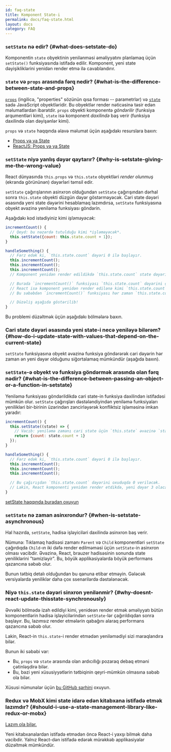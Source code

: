 ```yaml
---
id: faq-state
title: Komponent State-i
permalink: docs/faq-state.html
layout: docs
category: FAQ
---
```


### `setState` nə edir? {#what-does-setstate-do}

Komponentin `state` obyektinin yenilənməsi əməliyyatını planlamaq üçün `setState()` funksiyasında istifadə edilir. Komponent, yeni state dəyişikliklərini yenidən render etmə ilə cavablandırır.

### `state` və `props` arasında fərq nedir? {#what-is-the-difference-between-state-and-props}

[`props`](/docs/components-and-props.html) (ingilicə, "properties" sözünün qısa forması -- parametrlər) və [`state`](/docs/state-and-lifecycle.html) sadə JavaScript obyektləridir. Bu obyektlər render nəticəsinə təsir edən məlumatlardan ibarətdir. `props` obyekti komponentə *göndərilir* (funksiya arqumentləri kimi), `state` isə komponent *daxilində* baş verir (funksiya daxilində olan dəyişənlər kimi).

`props` və `state` haqqında əlavə məlumat üçün aşağıdakı resurslara baxın:

* [Props və ya State](https://github.com/uberVU/react-guide/blob/master/props-vs-state.md)
* [ReactJS: Props və ya State](https://lucybain.com/blog/2016/react-state-vs-pros/)

### `setState` niyə yanlış dəyər qaytarır? {#why-is-setstate-giving-me-the-wrong-value}

React dünyasında `this.props` və `this.state` obyektləri *render olunmuş* (ekranda görününən) dəyərləri təmsil edir.

`setState` çağırışlarının asinxron olduğundan `setState` çağırışından dərhal sonra `this.state` obyekti düzgün dəyər göstərməyəcək. Cari state dəyəri əsasında yeni state dəyərini hesablamaq lazımdırsa, `setState` funksiyasına obyekt əvəzinə yeniləmə funksiyası göndərin.

Aşağıdakı kod istədiyiniz kimi *işləməyəcək*:

```jsx
incrementCount() {
  // Qeyd: bu nəzərdə tutulduğu kimi *işləməyəcək*.
  this.setState({count: this.state.count + 1});
}

handleSomething() {
  // Fərz edək ki, `this.state.count` dəyəri 0 ilə başlayır.
  this.incrementCount();
  this.incrementCount();
  this.incrementCount();
  // Komponent yenidən render edildikdə `this.state.count` state dəyəri 3-ə yox, 1-ə bərabər olacaq.

  // Burada `incrementCount()` funksiyası `this.state.count` dəyərini çağırır.
  // React isə komponent yenidən render edilənə kimi `this.state.count` dəyərini yeniləmir.
  // Bu səbəbdən `incrementCount()` funksiyası hər zaman `this.state.count` dəyərini 0 kimi görür və yeni state-ə 1 dəyərini təyin edir.

  // Düzəliş aşağıda göstərilib!
}
```

Bu problemi düzəltmək üçün aşağıdakı bölmələrə baxın.

### Cari state dəyəri əsasında yeni state-i necə yeniləyə bilərəm? {#how-do-i-update-state-with-values-that-depend-on-the-current-state}

`setState` funksiyasına obyekt əvəzinə funksiya göndərərək cari dəyərin hər zaman ən yeni dəyər olduğunu siğortalamaq mümkündür (aşağıda baxın).

### `setState`-ə obyekt və funksiya göndərmək arasında olan fərq nədir? {#what-is-the-difference-between-passing-an-object-or-a-function-in-setstate}

Yeniləmə funksiyası göndərildikdə cari state-in funksiya daxilindən istifadəsi mümkün olur. `setState` çağırışları dəstələndiyindən yeniləmə funksiyaları yenilikləri bir-birinin üzərindən zəncirləyərək konfliktsiz işləməsinə imkan yaradır:

```jsx
incrementCount() {
  this.setState((state) => {
    // Vacıb: yeniləmə zamanı cari state üçün `this.state` əvəzinə `state` obyektindən istifadə edin.
    return {count: state.count + 1}
  });
}

handleSomething() {
  // Fərz edək ki, `this.state.count` dəyəri 0 ilə başlayır.
  this.incrementCount();
  this.incrementCount();
  this.incrementCount();

  // Bu çağırışdan `this.state.count` dəyərini oxuduqda 0 veriləcək.
  // Lakin, React komponenti yenidən render etdikdə, yeni dəyər 3 olacaq.
}
```

[setState haqqında buradan oxuyun](/docs/react-component.html#setstate)

### `setState` nə zaman asinxrondur? {#when-is-setstate-asynchronous}

Hal hazırda, `setState`, hadisə işləyiciləri daxilində asinxron baş verir.

Nümunə: Tıklamaq hadisəsi zamanı `Parent` və `Child` komponentləri `setState` çağırdıqda `Child`-ın iki dəfə render edilməməsi üçün `setState`-in asinxron olması vacibdir. Əvəzinə, React, brauzer hadisəsinin sonunda state yeniliklərini "təmizləyir". Bu, böyük applikasiyalarda böyük performans qazancına səbəb olur.

Bunun tətbiq detalı olduğundan bu qanuna etibar etməyin. Gələcək versiyalarda yeniliklər daha çox ssenarilərdə dəstələnəcək.

### Niyə `this.state` dəyəri sinxron yenilənmir? {#why-doesnt-react-update-thisstate-synchronously}

Əvvəlki bölmədə izah edildiyi kimi, yenideən render etmək əməliyyatı bütün komponentlərin hadisə işləyicilərindən `setState`-lər çağırıldıqdan sonra başlayır. Bu, lazımsız render etmələrin qabağını alaraq performans qazancına səbəb olur.

Lakin, React-in `this.state`-i render etmədən yeniləmədiyi sizi maraqlandıra bilər.

Bunun iki səbəbi var:

* Bu, `props` və `state` arasında olan ardıcıllığı pozaraq debaq etməni çətinləşdirə bilər.
* Bu, bəzi yeni xüsusiyyətlərin tətbiqinin qeyri-mümkün olmasına səbəb ola bilər.

Xüsusi nümunələr üçün [bu GitHub şərhini](https://github.com/facebook/react/issues/11527#issuecomment-360199710) oxuyun.

### Redux və MobX kimi state idarə edən kitabxana istifadə etmək lazımdır? {#should-i-use-a-state-management-library-like-redux-or-mobx}

[Lazım ola bilər.](https://redux.js.org/faq/general#when-should-i-use-redux)

Yeni kitabxanalardan istifadə etmədən öncə React-i yaxşı bilmək daha vacibdir. Yalnız React-dən istifadə edərək mürəkkəb applikasiyalar düzəltmək mümkündür.
